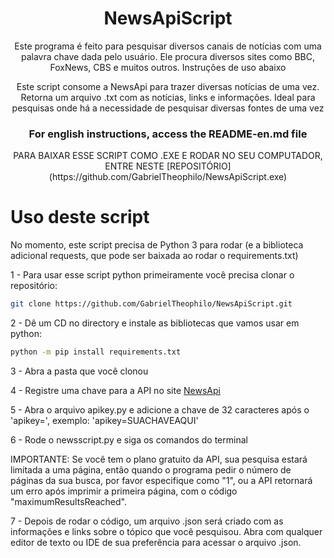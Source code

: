 <h1 align="center"> NewsApiScript</h1>
<p align="center">Este programa é feito para pesquisar diversos canais de notícias com uma palavra chave dada pelo usuário. Ele procura diversos sites como BBC, FoxNews, CBS e muitos outros. Instruções de uso abaixo</p>
<p align="center">Este script consome a NewsApi para trazer diversas notícias de uma vez. Retorna um arquivo .txt com as notícias, links e informações. Ideal para pesquisas onde há a necessidade de pesquisar diversas fontes de uma vez</p>

<h3 align="center"> For english instructions, access the README-en.md file</h3>

<p align="center"> PARA BAIXAR ESSE SCRIPT COMO .EXE E RODAR NO SEU COMPUTADOR, ENTRE NESTE [REPOSITÓRIO](https://github.com/GabrielTheophilo/NewsApiScript.exe)</p>


# Uso deste script

No momento, este script precisa de Python 3 para rodar (e a biblioteca adicional requests, que pode ser baixada ao rodar o requirements.txt)

1 - Para usar esse script python primeiramente você precisa clonar o repositório: 
```bash
git clone https://github.com/GabrielTheophilo/NewsApiScript.git
```

2 - Dê um CD no directory e instale as bibliotecas que vamos usar em python:
```bash
python -m pip install requirements.txt
```

3 - Abra a pasta que você clonou

4 - Registre uma chave para a API no site [NewsApi](https://newsapi.org/)

5 - Abra o arquivo apikey.py e adicione a chave de 32 caracteres após o 'apikey=', exemplo: 'apikey=SUACHAVEAQUI'

6 - Rode o newsscript.py e siga os comandos do terminal

IMPORTANTE: Se você tem o plano gratuito da API, sua pesquisa estará limitada a uma página, então quando o programa pedir o número de páginas da sua busca, por favor especifique como "1", ou a API retornará um erro após imprimir a primeira página, com o código "maximumResultsReached".

7 - Depois de rodar o código, um arquivo .json será criado com as informações e links sobre o tópico que você pesquisou. Abra com qualquer editor de texto ou IDE de sua preferência para acessar o arquivo .json.

